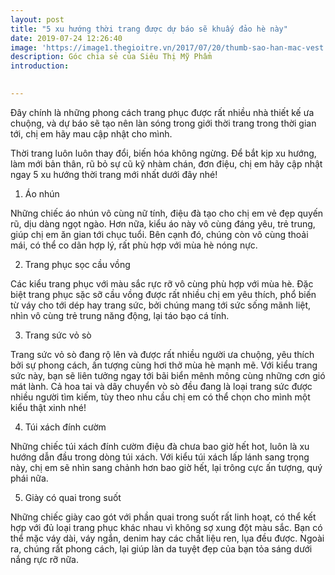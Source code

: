 ```yaml
---
layout: post
title: "5 xu hướng thời trang được dự báo sẽ khuấy đảo hè này"
date: 2019-07-24 12:26:40
image: 'https://image1.thegioitre.vn/2017/07/20/thumb-sao-han-mac-vest.jpg'
description: Góc chia sẻ của Siêu Thị Mỹ Phẩm
introduction:

 
---
```



Đây chính là những phong cách trang phục được rất nhiều nhà thiết kế ưa chuộng, và dự báo sẽ tạo nên làn sóng trong giới thời trang trong thời gian tới, chị em hãy mau cập nhật cho mình.

Thời trang luôn luôn thay đổi, biến hóa không ngừng. Để bắt kịp xu hướng, làm mới bản thân, rũ bỏ sự cũ kỹ nhàm chán, đơn điệu, chị em hãy cập nhật ngay 5 xu hướng thời trang mới nhất dưới đây nhé!

1. Áo nhún


Những chiếc áo nhún vô cùng nữ tính, điệu đà tạo cho chị em vẻ đẹp quyến rũ, dịu dàng ngọt ngào. Hơn nữa, kiểu áo này vô cùng đáng yêu, trẻ trung, giúp chị em ăn gian tới chục tuổi. Bên cạnh đó, chúng còn vô cùng thoải mái, có thể co dãn hợp lý, rất phù hợp với mùa hè nóng nực.

2. Trang phục sọc cầu vồng


Các kiểu trang phục với màu sắc rực rỡ vô cùng phù hợp với mùa hè. Đặc biệt trang phục sặc sỡ cầu vồng được rất nhiều chị em yêu thích, phổ biến từ váy cho tới dép hay trang sức, bởi chúng mang tới sức sống mãnh liệt, nhìn vô cùng trẻ trung năng động, lại táo bạo cá tính.

3. Trang sức vỏ sò


Trang sức vỏ sò đang rộ lên và được rất nhiều người ưa chuộng, yêu thích bởi sự phong cách, ấn tượng cùng hơi thở mùa hè mạnh mẽ. Với kiểu trang sức này, bạn sẽ liên tưởng ngay tới bãi biển mênh mông cùng những cơn gió mát lành. Cả hoa tai và dây chuyển vò sò đều đang là loại trang sức được nhiều người tìm kiếm, tùy theo nhu cầu chị em có thể chọn cho mình một kiểu thật xinh nhé!

4. Túi xách đính cườm

Những chiếc túi xách đính cườm điệu đà chưa bao giờ hết hot, luôn là xu hướng dẫn đầu trong dòng túi xách. Với kiểu túi xách lấp lánh sang trọng này, chị em sẽ nhìn sang chảnh hơn bao giờ hết, lại trông cực ấn tượng, quý phái nữa.

5. Giày có quai trong suốt


Những chiếc giày cao gót với phần quai trong suốt rất linh hoạt, có thể kết hợp với đủ loại trang phục khác nhau vì không sợ xung đột màu sắc. Bạn có thể mặc váy dài, váy ngắn, denim hay các chất liệu ren, lụa đều được. Ngoài ra, chúng rất phong cách, lại giúp làn da tuyệt đẹp của bạn tỏa sáng dưới nắng rực rỡ nữa.